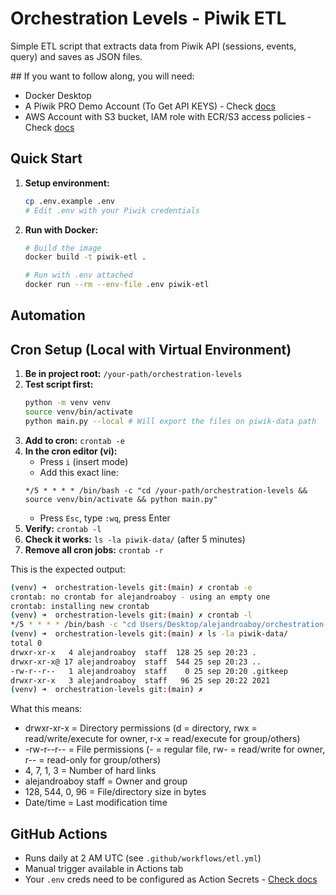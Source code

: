 # Orchestration Levels - Piwik ETL

Simple ETL script that extracts data from Piwik API (sessions, events, query) and saves as JSON files.

## If you want to follow along, you will need:
- Docker Desktop
- A Piwik PRO Demo Account (To Get API KEYS) - Check [docs](https://help.piwik.pro/support/questions/generate-api-credentials/)
- AWS Account with S3 bucket, IAM role with ECR/S3 access policies - Check [docs](https://docs.aws.amazon.com/AmazonECR/latest/userguide/image-push-iam.html)

## Quick Start

1. **Setup environment:**
   ```bash
   cp .env.example .env
   # Edit .env with your Piwik credentials
   ```

2. **Run with Docker:**
   ```bash
   # Build the image
   docker build -t piwik-etl .
   
   # Run with .env attached
   docker run --rm --env-file .env piwik-etl
   ```

## Automation

## Cron Setup (Local with Virtual Environment)
1. **Be in project root:** `/your-path/orchestration-levels`
2. **Test script first:** 
   ```bash
   python -m venv venv
   source venv/bin/activate
   python main.py --local # Will export the files on piwik-data path
   ```
3. **Add to cron:** `crontab -e`
4. **In the cron editor (vi):**
   - Press `i` (insert mode)
   - Add this exact line:
   ```
   */5 * * * * /bin/bash -c "cd /your-path/orchestration-levels && source venv/bin/activate && python main.py"
   ```
   - Press `Esc`, type `:wq`, press Enter
5. **Verify:** `crontab -l`
6. **Check it works:** `ls -la piwik-data/` (after 5 minutes)
7. **Remove all cron jobs:** `crontab -r`

This is the expected output:

```bash
(venv) ➜  orchestration-levels git:(main) ✗ crontab -e
crontab: no crontab for alejandroaboy - using an empty one
crontab: installing new crontab
(venv) ➜  orchestration-levels git:(main) ✗ crontab -l
*/5 * * * * /bin/bash -c "cd Users/Desktop/alejandroaboy/orchestration-levels && source venv/bin/ activate && python main.py"
(venv) ➜  orchestration-levels git:(main) ✗ ls -la piwik-data/
total 0
drwxr-xr-x   4 alejandroaboy  staff  128 25 sep 20:23 .
drwxr-xr-x@ 17 alejandroaboy  staff  544 25 sep 20:23 ..
-rw-r--r--   1 alejandroaboy  staff    0 25 sep 20:20 .gitkeep
drwxr-xr-x   3 alejandroaboy  staff   96 25 sep 20:22 2021
(venv) ➜  orchestration-levels git:(main) ✗ 
```

What this means:

  - drwxr-xr-x = Directory permissions (d = directory, rwx = read/write/execute for
  owner, r-x = read/execute for group/others)
  - -rw-r--r-- = File permissions (- = regular file, rw- = read/write for owner, r-- =
  read-only for group/others)
  - 4, 7, 1, 3 = Number of hard links
  - alejandroaboy staff = Owner and group
  - 128, 544, 0, 96 = File/directory size in bytes
  - Date/time = Last modification time



## GitHub Actions
- Runs daily at 2 AM UTC (see `.github/workflows/etl.yml`)
- Manual trigger available in Actions tab
- Your `.env` creds need to be configured as Action Secrets - [Check docs](https://docs.github.com/en/actions/how-tos/write-workflows/choose-what-workflows-do/use-secrets)